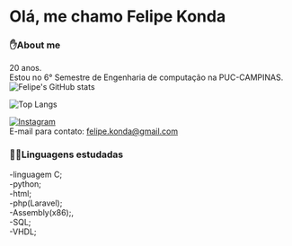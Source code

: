 # Olá, me chamo Felipe Konda
### ✋About me
20 anos.
<br>
Estou no 6° Semestre de Engenharia de computação na PUC-CAMPINAS.
<br>
![Felipe's GitHub stats](https://github-readme-stats.vercel.app/api?username=FelipeDiasKonda&show_icons=true&theme=dracula)

![Top Langs](https://github-readme-stats.vercel.app/api/top-langs/?username=FelipeDiasKonda&hide_progress=true&theme=dracula)

[![Instagram](https://img.shields.io/badge/Instagram-E4405F?style=for-the-badge&logo=instagram&logoColor=white)](https://www.instagram.com/felipe_konda/)
<br>
E-mail para contato: felipe.konda@gmail.com
<br>
### 👨‍💻Linguagens estudadas
-linguagem C;<br>
-python;<br>
-html;<br>
-php(Laravel);<br>
-Assembly(x86);,<br>
-SQL;<br>
-VHDL;


